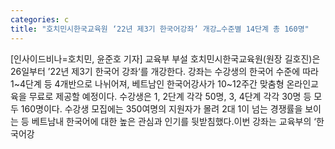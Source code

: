 ```yaml
---
categories: c
title: "호치민시한국교육원 ‘22년 제3기 한국어강좌’ 개강…수준별 14단계 총 160명"
---
```

[인사이드비나=호치민, 윤준호 기자] 교육부 부설 호치민시한국교육원(원장 길호진)은 26일부터 ’22년 제3기 한국어 강좌‘를 개강한다. 강좌는 수강생의 한국어 수준에 따라 1~4단계 등 4개반으로 나뉘어져, 베트남인 한국어강사가 10~12주간 맞춤형 온라인교육을 무료로 제공할 예정이다. 수강생은 1, 2단계 각각 50명, 3, 4단계 각각 30명 등 모두 160명이다. 수강생 모집에는 350여명의 지원자가 몰려 2대 1이 넘는 경쟁률을 보이는 등 베트남내 한국어에 대한 높은 관심과 인기를 뒷받침했다.이번 강좌는 교육부의 ‘한국어강